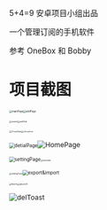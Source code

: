 

5+4=9 安卓项目小组出品

一个管理订阅的手机软件

参考 OneBox 和 Bobby

# 项目截图

<img src="D:\AndroidStudioProject\OneMemory\screenshots\mainPage.jpg" alt="mainPage" style="zoom: 31%;" /><img src="D:\AndroidStudioProject\OneMemory\screenshots\addPage.jpg" alt="addPage" style="zoom:31%;" />

<img src="D:\AndroidStudioProject\OneMemory\screenshots\search.jpg" alt="search" style="zoom:25%;" /><img src="D:\AndroidStudioProject\OneMemory\screenshots\addSub.jpg" alt="addSub" style="zoom:25%;" />

<img src="D:\AndroidStudioProject\OneMemory\screenshots\ChoseDate.jpg" alt="ChoseDate" style="zoom:25%;" /><img src="D:\AndroidStudioProject\OneMemory\screenshots\choseIcon.jpg" alt="choseIcon" style="zoom:25%;" />

<img src="D:\AndroidStudioProject\OneMemory\screenshots\detialPage.jpg" alt="detialPage" style="zoom: 60%;" /><img src="D:\AndroidStudioProject\OneMemory\screenshots\HomePage.jpg" alt="HomePage" style="zoom:87%;" />

<img src="D:\AndroidStudioProject\OneMemory\screenshots\settingPage.jpg" alt="settingPage" style="zoom:60%;" /><img src="D:\AndroidStudioProject\OneMemory\screenshots\reminder.jpg" alt="reminder" style="zoom:25%;" />

<img src="D:\AndroidStudioProject\OneMemory\screenshots\settingToast.jpg" alt="settingToast" style="zoom: 25%;" /><img src="D:\AndroidStudioProject\OneMemory\screenshots\export&import.jpg" alt="export&import" style="zoom:60%;" />

<img src="D:\AndroidStudioProject\OneMemory\screenshots\StarUs.jpg" alt="StarUs" style="zoom:25%;" /><img src="D:\AndroidStudioProject\OneMemory\screenshots\aboutUS.jpg" alt="aboutUS" style="zoom:25%;" />

<img src="D:\AndroidStudioProject\OneMemory\screenshots\delToast.jpg" alt="delToast" style="zoom:88%;" />